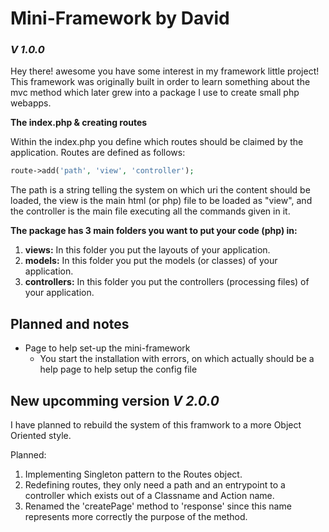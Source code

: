 # Mini-Framework by David
### ***V 1.0.0***
Hey there! awesome you have some interest in my framework little project!
This framework was originally built in order to learn something about the mvc method which later grew into a package I use to create small php webapps.

**The index.php & creating routes**

Within the index.php you define which routes should be claimed by the application.
Routes are defined as follows:

```php
route->add('path', 'view', 'controller');
```

The path is a string telling the system on which uri the content should be loaded, the view is the main html (or php) file to be loaded as "view", and the controller is the main file executing all the commands given in it.

**The package has 3 main folders you want to put your code (php) in:**
1. **views:** In this folder you put the layouts of your application.
2. **models:** In this folder you put the models (or classes) of your application.
3. **controllers:** In this folder you put the controllers (processing files) of your application.

## Planned and notes
- Page to help set-up the mini-framework
  - You start the installation with errors, on which actually should be a help page to help setup the config file

## New upcomming version ***V 2.0.0***
I have planned to rebuild the system of this framwork to a more Object Oriented style.

Planned:
1. Implementing Singleton pattern to the Routes object.
2. Redefining routes, they only need a path and an entrypoint to a controller which exists out of a Classname and Action name.
3. Renamed the 'createPage' method to 'response' since this name represents more correctly the purpose of the method.
